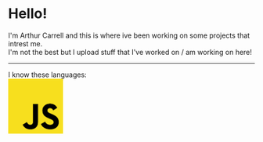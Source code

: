 # Hello!

I'm Arthur Carrell and this is where ive been working on some projects that intrest me.  
I'm not the best but I upload stuff that I've worked on / am working on here!

---
I know these languages:  
<img src="js_logo.png" alt="Javascript" width="112" height="112">
